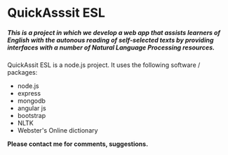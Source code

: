 QuickAsssit ESL
=============== 

<h5>This is a project in which we develop a web app that assists learners of English with the autonous reading of self-selected texts by providing interfaces with a number of Natural Language Processing resources.</h5>

QuickAssit ESL is a node.js project. It uses the following software / packages:

* node.js
* express
* mongodb
* angular js
* bootstrap
* NLTK
* Webster's Online dictionary


**Please contact me for comments, suggestions.**
